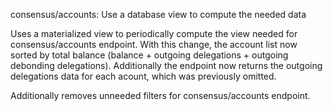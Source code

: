 consensus/accounts: Use a database view to compute the needed data

Uses a materialized view to periodically compute the view needed for
consensus/accounts endpoint. With this change, the account list now
sorted by total balance (balance + outgoing delegations + 
outgoing debonding delegations). Additionally the endpoint now returns
the outgoing delegations data for each acount, which was previously
omitted.

Additionally removes unneeded filters for consensus/accounts endpoint.
